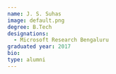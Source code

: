 ```yaml
---
name: J. S. Suhas
image: default.png
degree: B.Tech
designations: 
  - Microsoft Research Bengaluru
graduated year: 2017
bio:
type: alumni
---
```

